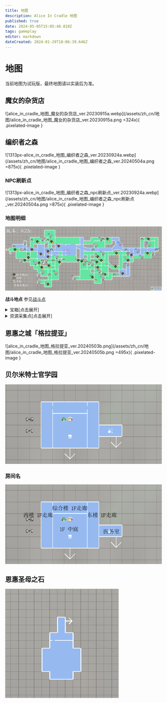 ```yaml
---
title: 地图
description: Alice In Cradle 地图
published: true
date: 2024-05-05T15:05:48.810Z
tags: gameplay
editor: markdown
dateCreated: 2024-01-29T18:06:39.646Z
---
```


<!-- 表格/文本内多次引用 -->
[战斗点]: /zh/battle-locations

# 地图

当前地图为试玩版，最终地图请以实装后为准。

## 魔女的杂货店

![alice_in_cradle_地图_魔女的杂货店_ver.20230915a.webp](/assets/zh_cn/地图/alice_in_cradle_地图_魔女的杂货店_ver.20230915a.png =324x){ .pixelated-image }

## 编织者之森

![1313px-alice_in_cradle_地图_编织者之森_ver.20230924a.webp](/assets/zh_cn/地图/alice_in_cradle_地图_编织者之森_ver.20240504a.png =875x){ .pixelated-image }

### NPC刷新点

![1313px-alice_in_cradle_地图_编织者之森_npc刷新点_ver.20230924a.webp](/assets/zh_cn/地图/alice_in_cradle_地图_编织者之森_npc刷新点_ver.20240504a.png =875x){ .pixelated-image }

### 地图明细

![1230px-map_v0.22c_4.webp](/assets/zh_cn/地图/1230px-map_v0.22c_4.webp)

**战斗地点** 参见[战斗点]

<details>
  <summary>宝箱[点击展开]</summary>

<div class="table-container"> 

| 位置(序号) | 内容 |
|---|---|
| 据点 | 强化插槽x1<br>强化:双重闪避 |
| 1. | 强化:长法杖 |
| 2. | 100G |
| 3. | 强化插槽x1 |
| 4. | 过充插槽x1 |
| 5. | HP+10 |
| 6. | 强化：濡湿预兆 |
| 7. | 强化：血之虹瞳 |
| 8. | 技能：旋风斩击 |
| 9. | 技能：护盾冲击 |
| 10. | 技能：凌空横斩 |
| *11.<br>(0.23版本<br>移除) | 埴轮人偶的护符 |
| 12. | HP+20 |
| 13. | 强化：抓地鞋 |
| 14. | 强化：超载咏唱 |
| 15. | 技能：彗星俯冲 |
| 16. | 强化：猫之缓降 |
| 17. | 强化：恐高症 |
| 18. | 强化：盗垒滑步 |
| 19. | HP+20 |
| 20. | HP+20 |
| 21. | MP+20 |
| 22. | HP+10 |
| 23. | MP+20<br>强化：藏巧守拙 |
| 24. | 技能：环轨护盾 |
| 25. | 技能：突进冲击 |
| 26. | 强化：祈雨御守 |
| 27. | 技能：圣光爆发 |
| *28.<br>(0.22版本<br>暂时加入) | 强化插槽x2 |
| 鸟笼下方<br>图中暂未标注<br>0.24加入 | 土制榴弹✦✦ x3 |

</div> 

</details>

<details>
  <summary>资源采集点[点击展开]</summary>

<div class="table-container">

| 位置(序号) | 折叠内容 |
| --- | --- |
| 1. | 生菜✦ x1-3<br>生菜✦✦ x1-2 |
| 2. | 清水✦✦ x10<br>清水✦✦✦ x10 |
| 3. | 胡萝卜✦ x1-3<br>胡萝卜✦✦ x1-2 |
| 4. | 蘑菇✦ x1-5<br>蘑菇✦✦✦✦✦ x1 |
| 5. | 大头菜✦ x1-3<br>大头菜✦✦ x1-2 |
| 6. | 石英✦ x1<br>石英 ✦✦x1<br>紫水晶✦ x1<br>煤炭✦ x2-3<br>煤炭✦✦ x2 |
| 7. | 清水✦✦ x10<br>清水✦✦✦ x10 |
| 8. | 洋葱✦ x1-3<br>洋葱✦✦ x1-2 |
| 9. | 血苹果✦ x2-3<br>血苹果✦✦ x2 |
| 10. | 血樱桃✦ x4<br>血樱桃✦✦ x3-4<br>血樱桃✦✦✦ x2 |
| 11. | 石英✦ x1<br>石英✦✦ x1<br>紫水晶✦ x1<br>煤炭✦ x2-3<br>煤炭✦✦ x2 |
| 12. | 血樱桃✦✦ x2-4<br>血苹果✦ x2-3<br>血苹果✦✦ x2 |
| 13. | 血菠萝✦ x1-2<br>血菠萝✦✦ x1-2 |
| 14. | 甜椒✦ x1-3<br>甜椒✦✦ x2 |
| 15. | 清水✦✦ x10<br>清水✦✦✦ x10 |
| 16. | 甜菜✦ x1-3<br>甜菜✦✦ x2 |
| 17. | 凝胶✦ x4<br>凝胶✦✦ x2<br>魔族的肉✦ x1-2<br>魔族的肝脏 ✦x1<br>家畜肉✦x1 |
| 18. | 大蒜✦ x1-3<br>大蒜✦✦ x2 |
| 19. | 茄子✦ x1-3<br>茄子✦✦ x1 |
| 20. | 青椒✦ x1-3<br>青椒✦✦ x1-2 |
| 21. | 黄瓜✦ x1-3<br>黄瓜✦✦ x1-2 |
| 装配试验间左上<br>图中暂未标注<br>0.24加入 | 铁矿✦ x1<br>石头✦ x3<br>石头✦✦ x2<br>硫磺✦ x2<br>煤炭✦ x2<br>煤炭✦✦ x2<br>硝石✦ x1 |

</div> 

</details>

## 恩惠之城「格拉提亚」

![alice_in_cradle_地图_格拉提亚_ver.20240503b.png](/assets/zh_cn/地图/alice_in_cradle_地图_格拉提亚_ver.20240505b.png =495x){ .pixelated-image }

## 贝尔米特士官学园

![贝尔米特士官学园](/assets/zh_cn/地图/alice_in_cradle_地图_贝尔米特士官学园_025a.png)

### 房间名

![贝尔米特士官学园:带房间名](/assets/zh_cn/地图/alice_in_cradle_地图_贝尔米特士官学园_025a_roomnames.png)

## 恩惠圣母之石

![alice_in_cradle_地图_恩惠圣母之石_025a.png](/assets/zh_cn/地图/alice_in_cradle_地图_恩惠圣母之石_025a.png)
